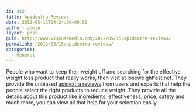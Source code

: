 ```yaml
---
id: 442
title: Apidextra Reviews
date: 2012-05-15T04:24:00+00:00
author: admin
layout: post
guid: http://www.wiseusemedia.com/2012/05/15/apidextra-reviews/
permalink: /2012/05/15/apidextra-reviews/
categories:
  - General
---
```

People who want to keep their weight off and searching for the effective weight loss product that really works, then visit at loseweightfast.net. They provide the unbiased [apidextra reviews](http://www.loseweightfast.net/apidextra/) from users and experts that help the people select the right products to reduce weight. They provide all the details about this product like ingredients, effectiveness, price, safety and much more, you can view all that help for your selection easily.
